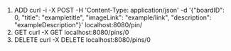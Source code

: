 1) ADD curl -i -X POST -H 'Content-Type: application/json' -d '{"boardID": 0, "title": "exampletitle", "imageLink": "example/link", "description": "exampleDescription"}' localhost:8080/pin/
2) GET curl -X GET  localhost:8080/pins/0
3) DELETE curl -X DELETE  localhost:8080/pins/0


